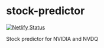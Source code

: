 # stock-predictor
[![Netlify Status](https://api.netlify.com/api/v1/badges/3ebc0cdb-721a-431f-8a87-15ca4b36286b/deploy-status)](https://app.netlify.com/sites/smarttraderai/deploys)

Stock predictor for NVIDIA and NVDQ
